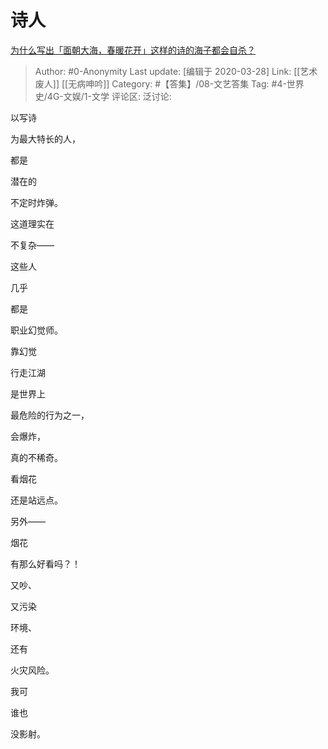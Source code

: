 # 诗人
[为什么写出「面朝大海，春暖花开」这样的诗的海子都会自杀？](https://www.zhihu.com/question/26465011/answer/1111109386)

> Author: #0-Anonymity
> Last update: [编辑于 2020-03-28]
> Link: [[艺术废人]] [[无病呻吟]]
> Category: #【答集】/08-文艺答集
> Tag: #4-世界史/4G-文娱/1-文学
> 评论区:
> 泛讨论:

以写诗

为最大特长的人，

都是

潜在的

不定时炸弹。

这道理实在

不复杂——

这些人

几乎

都是

职业幻觉师。

靠幻觉

行走江湖

是世界上

最危险的行为之一，

会爆炸，

真的不稀奇。

看烟花

还是站远点。

另外——

烟花

有那么好看吗？！

又吵、

又污染

环境、

还有

火灾风险。

我可

谁也

没影射。
